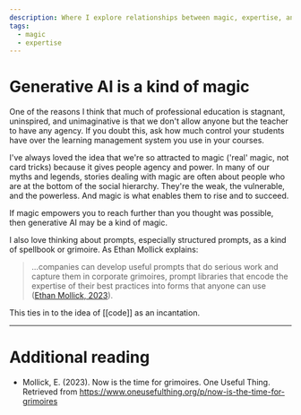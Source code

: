 ```yaml
---
description: Where I explore relationships between magic, expertise, and generative AI.
tags:
  - magic
  - expertise
---
```

# Generative AI is a kind of magic

One of the reasons I think that much of professional education is stagnant, uninspired, and unimaginative is that we don't allow anyone but the teacher to have any agency. If you doubt this, ask how much control your students have over the learning management system you use in your courses.

I've always loved the idea that we're so attracted to magic ('real' magic, not card tricks) because it gives people agency and power. In many of our myths and legends, stories dealing with magic are often about people who are at the bottom of the social hierarchy. They're the weak, the vulnerable, and the powerless. And magic is what enables them to rise and to succeed.

If magic empowers you to reach further than you thought was possible, then generative AI may be a kind of magic.

I also love thinking about prompts, especially structured prompts, as a kind of spellbook or grimoire. As Ethan Mollick explains:

> ...companies can develop useful prompts that do serious work and capture them in corporate grimoires, prompt libraries that encode the expertise of their best practices into forms that anyone can use ([Ethan Mollick, 2023](https://www.oneusefulthing.org/p/now-is-the-time-for-grimoires)).

This ties in to the idea of [[code]] as an incantation.

---

# Additional reading

- Mollick, E. (2023). Now is the time for grimoires. One Useful Thing. Retrieved from <https://www.oneusefulthing.org/p/now-is-the-time-for-grimoires>